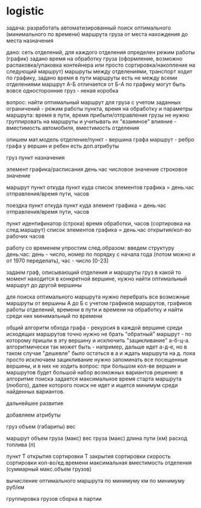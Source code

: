 # logistic

задача:
	разработать автоматизированный поиск оптимального (минимального по времени) маршрута груза от места нахождения до места назначения
	
дано: 
	сеть отделений, для каждого отделения определен режим работы (график)
		задано время на обработку груза (оформление, возможно распаковка/упаковка контейнера или просто сортировка/накопление на следующий маршрут)
	маршруты между отделениями, транспорт ходит по графику, задано время в пути
		маршруты есть не между всеми отделениями
		маршрут А-Б отличается от Б-А по графику
		могут быть вовсе односторонние
	груз - некая коробка

вопрос:
	найти оптимальный маршрут для груза с учетом заданных ограничений - режим работы пункта, время на обработку и параметры маршрута: время в пути, время прибыти/отправления
	грузы не нужно группировать на маршруты и учитывать их "взаимное" влияние - вместимость автомобиля, вместимость отделения
	
опишем мат.модель
	отделение/пункт - вершина графа
	маршрут - ребро графа
		у вершин и ребен есть доп.атрибуты

груз
	пункт назначения

элемент графика/расписания
    день.час
    числовое значение
    строковое значение

маршрут
	пункт откуда
	пункт куда
	список элементов графика = день.час отправления/время пути, часов

поездка
	пункт откуда
	пункт куда
    элемент графика = день.час отправления/время пути, часов

пункт
	идентификатор (строка)
	время обработки, часов (сортировка на след.маршрут)
    список элементов графика = день.час открытия/кол-во рабочих часов

работу со временем упростим след.образом:
введем структуру день.час: день - число, номер по порядку с начала года (потом можно и от 1970 переделать), час - число [0-23]

задаем граф, описывающий отделения и маршруты
груз в какой то момент находится в конкретной вершине, нужно найти оптимальный маршрут до другой вершины

для поиска оптимального маршрута нужно перебрать все возможные маршруты от вершины А до Б с учетом графиков маршрутов,
графиков работы отделений, времени в пути и времени на обработку и найти среди них минимальный по времени

общий алгоритм обхода графа - рекурсия
в каждой вершине среди исходящих маршрутов точно нужно не брать "обратный" маршрут - по которому пришли в эту вершину
и исключить "зацикливание" а-б-ц-а. алгоритмически так может быть - например, дальше идет а-д-е, но в таком случае "дешевле"
было остаться в а и ждать маршрута на д. пока просто исключаем зацикливание
нужно запоминать все посещенные вершины, и в них не ходить
	вопрос: при большом кол-ве вершин и маршрутов будет большой набор возможных вариантов
	решение: в алгоритме поиска задается максимальное время старта маршрута (любого), далее которого поиск не идет и ищется
	        минимум среди найденных вариантов.

дальнейшее развитие

добавляем атрибуты

груз
	объем (габариты)
	вес

маршрут
	объем груза (макс)
	вес груза (макс)
	длина пути (км)
	расход топлива (л)

пункт
	Т открытия сортировки
	Т закрытия сортировки
	скорость сортировки кол-во/ед.времени
	максимальная вместимость отделения (суммарный макс.объем грузов)

вычисление оптимального маршрута
	по минимуму км
	по минимуму руб/км

группировка грузов
	сборка в партии
